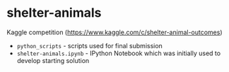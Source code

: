 # shelter-animals
Kaggle competition (https://www.kaggle.com/c/shelter-animal-outcomes)

* `python_scripts` - scripts used for final submission
* `shelter-animals.ipynb` - IPython Notebook which was initially used to develop starting solution

